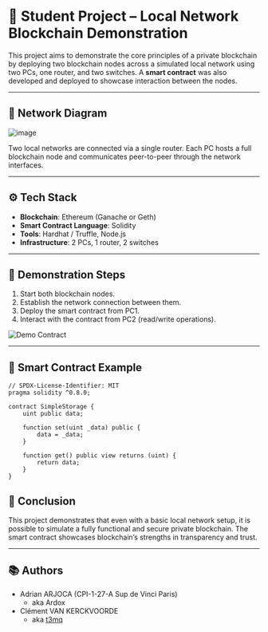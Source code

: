 # 🧱 Student Project – Local Network Blockchain Demonstration

This project aims to demonstrate the core principles of a private blockchain by deploying two blockchain nodes across a simulated local network using two PCs, one router, and two switches. A **smart contract** was also developed and deployed to showcase interaction between the nodes.

---

## 📐 Network Diagram

![image](https://github.com/user-attachments/assets/cf46e266-7d53-4f2c-a9aa-f2546b0cea2f)

Two local networks are connected via a single router. Each PC hosts a full blockchain node and communicates peer-to-peer through the network interfaces.

---

## ⚙️ Tech Stack

- **Blockchain**: Ethereum (Ganache or Geth)
- **Smart Contract Language**: Solidity
- **Tools**: Hardhat / Truffle, Node.js
- **Infrastructure**: 2 PCs, 1 router, 2 switches

---

## 🧪 Demonstration Steps

1. Start both blockchain nodes.
2. Establish the network connection between them.
3. Deploy the smart contract from PC1.
4. Interact with the contract from PC2 (read/write operations).

![Demo Contract](./images/demo_contract.png)

---

## 📄 Smart Contract Example

```solidity
// SPDX-License-Identifier: MIT
pragma solidity ^0.8.0;

contract SimpleStorage {
    uint public data;

    function set(uint _data) public {
        data = _data;
    }

    function get() public view returns (uint) {
        return data;
    }
}
```

## 🧠 Conclusion
This project demonstrates that even with a basic local network setup, it is possible to simulate a fully functional and secure private blockchain. The smart contract showcases blockchain’s strengths in transparency and trust.

---

## 📚 Authors
- Adrian ARJOCA (CPI-1-27-A Sup de Vinci Paris)
    - aka Ardox
- Clément VAN KERCKVOORDE
  - aka [t3mq](https://github.com/t3mq)
